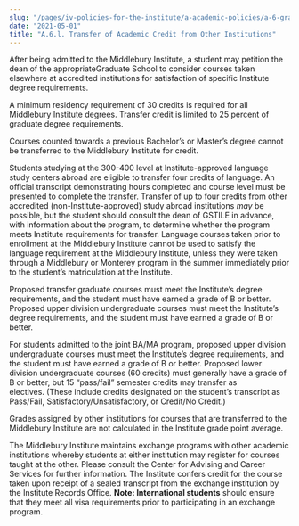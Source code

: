 ```yaml
---
slug: "/pages/iv-policies-for-the-institute/a-academic-policies/a-6-grades-credits-and-academic-policies/a-6-l-transfer-of-academic-credit-from-other-institutions"
date: "2021-05-01"
title: "A.6.l. Transfer of Academic Credit from Other Institutions"
---
```


After being admitted to the Middlebury Institute, a student may petition the dean of the appropriateGraduate School to consider courses taken elsewhere at accredited institutions for satisfaction of specific Institute degree requirements.

A minimum residency requirement of 30 credits is required for all Middlebury Institute degrees. Transfer credit is limited to 25 percent of graduate degree requirements.

Courses counted towards a previous Bachelor’s or Master’s degree cannot be transferred to the Middlebury Institute for credit.

Students studying at the 300-400 level at Institute-approved language study centers abroad are eligible to transfer four credits of language. An official transcript demonstrating hours completed and course level must be presented to complete the transfer. Transfer of up to four credits from other accredited (non-Institute-approved) study abroad institutions _may_ be possible, but the student should consult the dean of GSTILE in advance, with information about the program, to determine whether the program meets Institute requirements for transfer. Language courses taken prior to enrollment at the Middlebury Institute cannot be used to satisfy the language requirement at the Middlebury Institute, unless they were taken through a Middlebury or Monterey program in the summer immediately prior to the student’s matriculation at the Institute.

Proposed transfer graduate courses must meet the Institute’s degree requirements, and the student must have earned a grade of B or better. Proposed upper division undergraduate courses must meet the Institute’s degree requirements, and the student must have earned a grade of B or better.

For students admitted to the joint BA/MA program, proposed upper division undergraduate courses must meet the Institute’s degree requirements, and the student must have earned a grade of B or better. Proposed lower division undergraduate courses (60 credits) must generally have a grade of B or better, but 15 “pass/fail” semester credits may transfer as electives. (These include credits designated on the student’s transcript as Pass/Fail, Satisfactory/Unsatisfactory, or Credit/No Credit.)

Grades assigned by other institutions for courses that are transferred to the Middlebury Institute are not calculated in the Institute grade point average.

The Middlebury Institute maintains exchange programs with other academic institutions whereby students at either institution may register for courses taught at the other. Please consult the Center for Advising and Career Services for further information. The Institute confers credit for the course taken upon receipt of a sealed transcript from the exchange institution by the Institute Records Office. **Note: International students** should ensure that they meet all visa requirements prior to participating in an exchange program.
